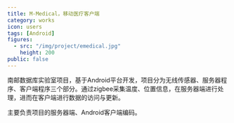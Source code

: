 ```yaml
---
title: M-Medical，移动医疗客户端
category: works
icon: users
tags: [Android]
figures:
  - src: "/img/project/emedical.jpg"
    height: 200
public: false
---
```


南邮数据库实验室项目，基于Android平台开发，项目分为无线传感器、服务器程序、客户端程序三个部分。通过zigbee采集温度、位置信息，在服务器端进行处理，进而在客户端进行数据的访问与更新。

主要负责项目的服务器端、Android客户端编码。